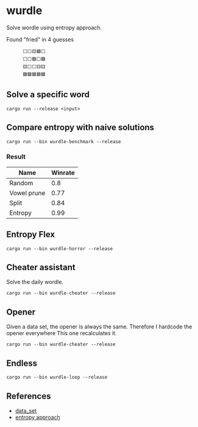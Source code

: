 # wurdle

Solve wordle using entropy approach.

Found "fried" in 4 guesses

          ⬜⬜🟨🟩⬜
          ⬜⬜🟩⬜🟩
          🟨⬜⬜🟨🟨
          🟩🟩🟩🟩🟩

## Solve a specific word

```
cargo run --release <input>
```

## Compare entropy with naive solutions

```
cargo run --bin wurdle-benchmark --release
```

### Result

| Name        | Winrate |
| ----------- | ------- |
| Random      | 0.8     |
| Vowel prune | 0.77    |
| Split       | 0.84    |
| Entropy     | 0.99    |

## Entropy Flex

```
cargo run --bin wurdle-horror --release
```

## Cheater assistant

Solve the daily wordle.

```
cargo run --bin wurdle-cheater --release
```

## Opener

Given a data set, the opener is always the same. Therefore I hardcode the opener everywhere
This one recalculates it.

```
cargo run --bin wurdle-cheater --release
```

## Endless

```
cargo run --bin wurdle-loop --release
```

## References

- [data_set](https://github.com/steve-kasica/wordle-words)
- [entropy approach](https://www.youtube.com/watch?v=v68zYyaEmEA)
